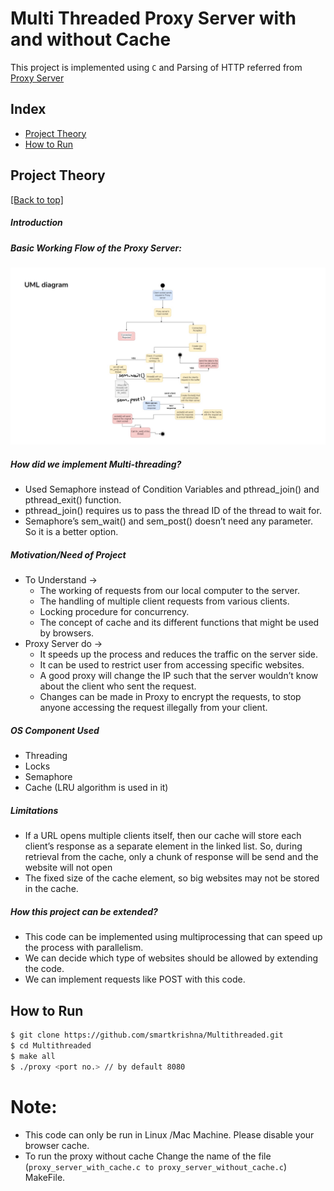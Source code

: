 <h1>Multi Threaded Proxy Server with and without Cache</h1>

This project is implemented using `C` and Parsing of HTTP referred from <a href = "https://github.com/vaibhavnaagar/proxy-server"> Proxy Server </a>


## Index

- [Project Theory](https://github.com/varundeepsaini/MultiThreadedProxyServerClient#project-theory)
- [How to Run](https://github.com/varundeepsaini/MultiThreadedProxyServerClient#How-to-Run)

## Project Theory

[[Back to top]](https://github.com/varundeepsaini/MultiThreadedProxyServerClient#index)

##### Introduction

##### Basic Working Flow of the Proxy Server:
![](https://github.com/varundeepsaini/MultiThreadedProxyServerClient/blob/main/pics/UML.JPG)

##### How did we implement Multi-threading?
- Used Semaphore instead of Condition Variables and pthread_join() and pthread_exit() function. 
- pthread_join() requires us to pass the thread ID of the thread to wait for. 
- Semaphore’s sem_wait() and sem_post() doesn’t need any parameter. So it is a better option. 

##### Motivation/Need of Project
- To Understand → 
  - The working of requests from our local computer to the server.
  - The handling of multiple client requests from various clients.
  - Locking procedure for concurrency.
  - The concept of cache and its different functions that might be used by browsers.
- Proxy Server do → 
  - It speeds up the process and reduces the traffic on the server side.
  - It can be used to restrict user from accessing specific websites.
  - A good proxy will change the IP such that the server wouldn’t know about the client who sent the request.
  - Changes can be made in Proxy to encrypt the requests, to stop anyone accessing the request illegally from your client.
 
##### OS Component Used ​
- Threading
- Locks 
- Semaphore
- Cache (LRU algorithm is used in it)

##### Limitations ​
- If a URL opens multiple clients itself, then our cache will store each client’s response as a separate element in the linked list. So, during retrieval from the cache, only a chunk of response will be send and the website will not open
- The fixed size of the cache element, so big websites may not be stored in the cache. 

##### How this project can be extended? ​
- This code can be implemented using multiprocessing that can speed up the process with parallelism.
- We can decide which type of websites should be allowed by extending the code.
- We can implement requests like POST with this code.

## How to Run

```bash
$ git clone https://github.com/smartkrishna/Multithreaded.git
$ cd Multithreaded
$ make all
$ ./proxy <port no.> // by default 8080
```


# Note:
- This code can only be run in Linux /Mac Machine. Please disable your browser cache.
- To run the proxy without cache Change the name of the file (`proxy_server_with_cache.c to proxy_server_without_cache.c`) MakeFile.

